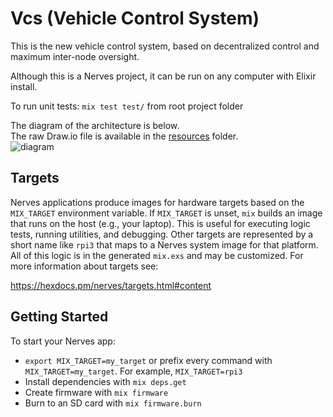 # Vcs (Vehicle Control System)

This is the new vehicle control system, based on decentralized control and maximum inter-node oversight.

Although this is a Nerves project, it can be run on any computer with Elixir install.

To run unit tests:
    `mix test test/` from root project folder

The diagram of the architecture is below.  
The raw Draw.io file is available in the [resources](https://github.com/some-assembly-required/gristle/tree/master/resources/diagrams) folder.  
![diagram](https://github.com/some-assembly-required/gristle/blob/master/resources/diagrams/images/VCS_current.png)

## Targets

Nerves applications produce images for hardware targets based on the
`MIX_TARGET` environment variable. If `MIX_TARGET` is unset, `mix` builds an
image that runs on the host (e.g., your laptop). This is useful for executing
logic tests, running utilities, and debugging. Other targets are represented by
a short name like `rpi3` that maps to a Nerves system image for that platform.
All of this logic is in the generated `mix.exs` and may be customized. For more
information about targets see:

https://hexdocs.pm/nerves/targets.html#content

## Getting Started

To start your Nerves app:
  * `export MIX_TARGET=my_target` or prefix every command with
    `MIX_TARGET=my_target`. For example, `MIX_TARGET=rpi3`
  * Install dependencies with `mix deps.get`
  * Create firmware with `mix firmware`
  * Burn to an SD card with `mix firmware.burn`
